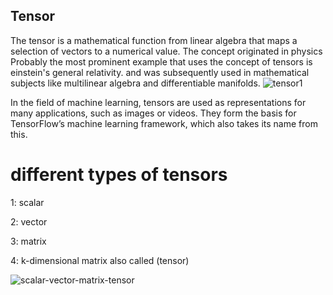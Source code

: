 ## Tensor

The tensor is a mathematical function from linear algebra that maps a selection of vectors to a numerical value.
The concept originated in physics Probably the most prominent example that uses the concept of tensors is einstein's general relativity.
and was subsequently used in mathematical subjects like multilinear algebra and differentiable manifolds.
![tensor1](https://user-images.githubusercontent.com/91608871/218092493-a5fbe980-5bbb-435b-b242-1d42ceb6dcd5.png)


In the field of machine learning, tensors are used as representations for many applications,
such as images or videos. They form the basis for TensorFlow’s machine learning framework, which also takes its name from this.
# different types of tensors
1: scalar

2: vector

3: matrix

4: k-dimensional matrix also called (tensor)

![scalar-vector-matrix-tensor](https://user-images.githubusercontent.com/91608871/218092398-3982f86c-4375-4f9e-8280-4cf37dd850d7.png)

